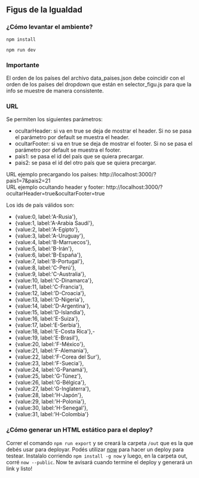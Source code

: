 ## Figus de la Igualdad

### ¿Cómo levantar el ambiente?
`npm install`

`npm run dev`

### Importante
El orden de los países del archivo data_paises.json debe coincidir con el orden de los países del dropdown que están en selector_figu.js para que la info se muestre de manera consistente.

### URL
Se permiten los siguientes parámetros:
- ocultarHeader: si va en true se deja de mostrar el header. Si no se pasa el parámetro por default se muestra el header.
- ocultarFooter: si va en true se deja de mostrar el footer. Si no se pasa el parámetro por default se muestra el footer.
- pais1: se pasa el id del país que se quiera precargar.
- pais2: se pasa el id del otro país que se quiera precargar.

URL ejemplo precargando los países: http://localhost:3000/?pais1=7&pais2=21 </br>
URL ejemplo ocultando header y footer: http://localhost:3000/?ocultarHeader=true&ocultarFooter=true </br>

Los ids de país válidos son:
 - {value:0, label:'A-Rusia'},
 - {value:1, label:'A-Arabia Saudí'},
 - {value:2, label:'A-Egipto'},
 - {value:3, label:'A-Uruguay'},
 - {value:4, label:'B-Marruecos'},
 - {value:5, label:'B-Irán'},
 - {value:6, label:'B-España'},
 - {value:7, label:'B-Portugal'},
 - {value:8, label:'C-Perú'},
 - {value:9, label:'C-Australia'},
 - {value:10, label:'C-Dinamarca'},
 - {value:11, label:'C-Francia'},
 - {value:12, label:'D-Croacia'},
 - {value:13, label:'D-Nigeria'},
 - {value:14, label:'D-Argentina'},
 - {value:15, label:'D-Islandia'},
 - {value:16, label:'E-Suiza'},
 - {value:17, label:'E-Serbia'},
 - {value:18, label:'E-Costa Rica'},-
 - {value:19, label:'E-Brasil'},
 - {value:20, label:'F-México'},
 - {value:21, label:'F-Alemania'},
 - {value:22, label:'F-Corea del Sur'},
 - {value:23, label:'F-Suecia'},
 - {value:24, label:'G-Panamá'},
 - {value:25, label:'G-Túnez'},
 - {value:26, label:'G-Bélgica'},
 - {value:27, label:'G-Inglaterra'},
 - {value:28, label:'H-Japón'},
 - {value:29, label:'H-Polonia'},
 - {value:30, label:'H-Senegal'},
 - {value:31, label:'H-Colombia'}

 ### ¿Cómo generar un HTML estático para el deploy?
Correr el comando `npm run export` y se creará la carpeta `/out` que es la que debés usar para deployar. 
Podés utilizar [now](https://zeit.co/now) para hacer un deploy para testear. Instalalo corriendo `npm install -g now` y luego, en la carpeta out, corré `now --public`. Now te avisará cuando termine el deploy y generará un link y listo!
